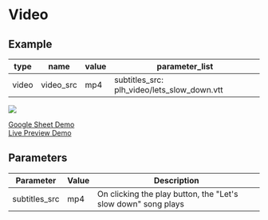 # Video

## Example

| type     | name       |value            |parameter_list  |
|--------- | -----------|----------       |----------------|
|video     |video_src	  |mp4              |subtitles_src: plh_video/lets_slow_down.vtt |

![](images/video.png)

[Google Sheet Demo](https://docs.google.com/spreadsheets/d/1OjY24TnAWRxiiPT9vED59DLwz2Zb9RmUHw-Lym1pCXo/edit#gid=569531329)   
[Live Preview Demo](https://plh-global.web.app/template/comp_video)

## Parameters

| Parameter             | Value                        | Description |
| ---------             | -----------                  | --------- |
|subtitles_src          |mp4                           | On clicking the play button, the "Let's slow down" song plays|
